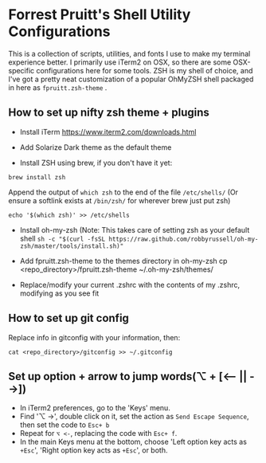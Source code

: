 # Forrest Pruitt's Shell Utility Configurations
This is a collection of scripts, utilities, and fonts I use to make my terminal experience better. I primarily use iTerm2 on OSX, so there are some OSX-specific configurations here for some tools. ZSH is my shell of choice, and I've got a pretty neat customization of a popular OhMyZSH shell packaged in here as `fpruitt.zsh-theme` . 

## How to set up nifty zsh theme + plugins
* Install iTerm
https://www.iterm2.com/downloads.html
* Add Solarize Dark theme as the default theme

* Install ZSH using brew, if you don't have it yet:
```
brew install zsh
```
Append the output of `which zsh` to the end of the file `/etc/shells/` (Or ensure a softlink exists at `/bin/zsh/` for wherever brew just put zsh)
```
echo '$(which zsh)' >> /etc/shells
```
* Install oh-my-zsh (Note: This takes care of setting zsh as your default shell
`sh -c "$(curl -fsSL https://raw.github.com/robbyrussell/oh-my-zsh/master/tools/install.sh)"`

* Add fpruitt.zsh-theme to the themes directory in oh-my-zsh
cp <repo_directory>/fpruitt.zsh-theme ~/.oh-my-zsh/themes/

* Replace/modify your current .zshrc with the contents of my .zshrc, modifying as you see fit

## How to set up git config
Replace info in gitconfig with your information, then:
```
cat <repo_directory>/gitconfig >> ~/.gitconfig
```

## Set up option + arrow to jump words(⌥  + [<-- || -->]) 
* In iTerm2 preferences, go to the 'Keys' menu.
* Find '⌥  ->', double click on it, set the action as `Send Escape Sequence`, then set the code to `Esc+ b`
* Repeat for `⌥ <-`, replacing the code with `Esc+ f`.
* In the main Keys menu at the bottom, choose 'Left option key acts as `+Esc`', 'Right option key acts as `+Esc`', or both.
